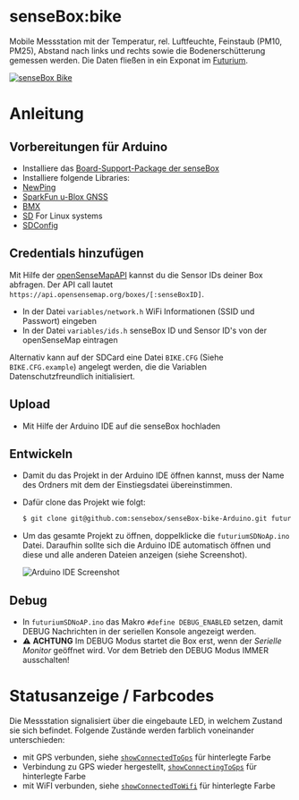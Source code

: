 # senseBox:bike 
Mobile Messstation mit der Temperatur, rel. Luftfeuchte, Feinstaub (PM10, PM25), Abstand nach links und rechts sowie die Bodenerschütterung gemessen werden. Die Daten fließen in ein Exponat im [Futurium](https://futurium.de). 


[![senseBox Bike](https://raw.githubusercontent.com/sensebox/senseBox-bike-Arduino/main/senseBox_bike.png "senseBox Bike")](https://raw.githubusercontent.com/sensebox/senseBox-bike-Arduino/main/senseBox_bike.png "senseBox Bike")


# Anleitung 
## Vorbereitungen für Arduino 
 - Installiere das [Board-Support-Package der senseBox](https://docs.sensebox.de/arduino/board-support-package-installieren/ "Board-Support-Package der senseBxo") 
 - Installiere folgende Libraries: 
  - [NewPing](https://www.arduino.cc/reference/en/libraries/newping "NewPing")
  - [SparkFun u-Blox GNSS](https://www.arduino.cc/reference/en/libraries/sparkfun-u-blox-gnss-arduino-library/ "SparkFun u-Blox GNSS")
  - [BMX](https://github.com/sensebox/BMX)
  - [SD](https://www.arduino.cc/en/Reference/SD "SD") For Linux systems
  - [SDConfig](https://github.com/Fuzzer11/SDconfig)
  
## Credentials hinzufügen 
Mit Hilfe der [openSenseMapAPI](https://api.opensensemap.org/) kannst du die Sensor IDs deiner Box abfragen. Der API call lautet `https://api.opensensemap.org/boxes/[:senseBoxID]`.
 - In der Datei `variables/network.h` WiFi Informationen (SSID und Passwort) eingeben 
 - In der Datei `variables/ids.h` senseBox ID und Sensor ID's von der openSenseMap eintragen 

Alternativ kann auf der SDCard eine Datei `BIKE.CFG` (Siehe `BIKE.CFG.example`) angelegt werden, die die Variablen Datenschutzfreundlich initialisiert.

## Upload
- Mit Hilfe der Arduino IDE auf die senseBox hochladen

## Entwickeln
 - Damit du das Projekt in der Arduino IDE öffnen kannst, muss der Name des Ordners mit dem der Einstiegsdatei übereinstimmen.
 - Dafür clone das Projekt wie folgt:

   ``` bash
   $ git clone git@github.com:sensebox/senseBox-bike-Arduino.git futuriumSDNoAp
   ```
  - Um das gesamte Projekt zu öffnen, doppelklicke die `futuriumSDNoAp.ino` Datei. Daraufhin sollte sich die Arduino IDE automatisch öffnen und diese und alle anderen Dateien anzeigen (siehe Screenshot).

    ![Arduino IDE Screenshot](arduino-ide-screenshot.png "Arduino IDE Screenshot")

## Debug 

- In `futuriumSDNoAP.ino` das Makro `#define DEBUG_ENABLED` setzen, damit DEBUG Nachrichten in der seriellen Konsole angezeigt werden.
- ⚠️ **ACHTUNG** Im DEBUG Modus startet die Box erst, wenn der *Serielle Monitor* geöffnet wird. Vor dem Betrieb den DEBUG Modus IMMER ausschalten!

# Statusanzeige / Farbcodes

Die Messstation signalisiert über die eingebaute LED, in welchem Zustand sie sich befindet.
Folgende Zustände werden farblich voneinander unterschieden:
- mit GPS verbunden, siehe [`showConnectedToGps`](RGBLEDhelpers.ino#L1) für hinterlegte Farbe
- Verbindung zu GPS wieder hergestellt, [`showConnectingToGps`](RGBLEDhelpers.ino#L6) für hinterlegte Farbe
- mit WiFI verbunden, siehe [`showConnectedToWifi`](RGBLEDhelpers.ino#L11) für hinterlegte Farbe
